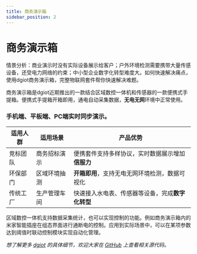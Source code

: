 ```yaml
---
title: 商务演示箱
sidebar_position: 2
---
```


# 商务演示箱

情景分析：商业演示时没有实际设备展示给客户；户外环境检测需要携带大量传感设备，还受电力网络的约束；中小型企业数字化转型难度大。如何快速解决痛点，使用dgiot商务演示箱，完整物联网套件帮你快速解决难题。

商务演示箱是dgiot近期推出的一款结合区域数控一体机和传感器的一款便携式手提箱。便携式手提箱开箱即用，通电自动采集数据，**无电无网**环境中正常使用。

### 手机端、平板端、PC端实时同步演示。

| 适用人群 | 适用场景  | 产品优势  |
| ------  | ---------- | -------- |
| 竞标团队 | 商务招标演示 | 便携套件支持多样协议，实时数据展示增加**信服力**  |
| 环保部门 | 区域环境抽测 | **开箱即用**，支持无电无网环境检测，数据可视化   |
| 传统工厂 | 生产管理车间 | 快速接入水电表、传感器等设备，完成**数字化转型**  |

区域数控一体机支持数据采集统计，也可以实现控制的功能。例如商务演示箱内的米家智能插座在组态界面进行通断电的控制。应用到实际场景中，可以在某项参数达到阈值时联动控制模块实现自动化管理。


*想了解更多 [dgiot](https://www.dgiotcloud.cn) 的具体细节，欢迎大家在 [GitHub](https://github.com/dgiot/dgiot) 上查看相关源代码。*

